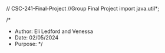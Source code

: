 // CSC-241-Final-Project
//Group Final Project
import java.util*;

/*
* Author: Eli Ledford and Venessa
* Date: 02/05/2024
* Purpose:
*/
